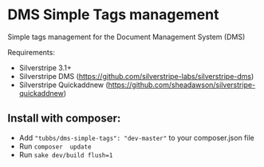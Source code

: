 DMS Simple Tags management
==========================

Simple tags management for the Document Management System (DMS)

Requirements:
- Silverstripe 3.1+
- Silverstripe DMS (https://github.com/silverstripe-labs/silverstripe-dms)
- Silverstripe Quickaddnew (https://github.com/sheadawson/silverstripe-quickaddnew)

Install with composer:
----------------------

- Add `"tubbs/dms-simple-tags": "dev-master"` to your composer.json file
- Run `composer  update`
- Run `sake dev/build flush=1`